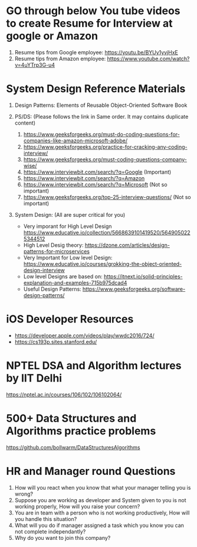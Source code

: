 # GO through below You tube videos to create Resume for Interview at google or Amazon 

1. Resume tips from Google employee: https://youtu.be/BYUy1yvjHxE
2. Resume tips from Amazon employee: https://www.youtube.com/watch?v=4uYTrp3G-u4


# System Design Reference Materials

1. Design Patterns: Elements of Reusable Object-Oriented Software Book
2. PS/DS: (Please follows the link in Same order. It may contains duplicate content)
    1. https://www.geeksforgeeks.org/must-do-coding-questions-for-companies-like-amazon-microsoft-adobe/
    2. https://www.geeksforgeeks.org/practice-for-cracking-any-coding-interview/
    3. https://www.geeksforgeeks.org/must-coding-questions-company-wise/
    4. https://www.interviewbit.com/search/?q=Google (Important)
    5. https://www.interviewbit.com/search/?q=Amazon
    6. https://www.interviewbit.com/search/?q=Microsoft (Not so important)
    7. https://www.geeksforgeeks.org/top-25-interview-questions/ (Not so important)  

3. System Design: (All are super critical for you)
    * Very imporant for High Level Design https://www.educative.io/collection/5668639101419520/5649050225344512 
    * High Level Desig theory: https://dzone.com/articles/design-patterns-for-microservices 
    * Very Important for Low level Design: https://www.educative.io/courses/grokking-the-object-oriented-design-interview
    * Low level Designs are based on: https://itnext.io/solid-principles-explanation-and-examples-715b975dcad4 
    * Useful Design Patterns: https://www.geeksforgeeks.org/software-design-patterns/ 

# iOS Developer Resources

* https://developer.apple.com/videos/play/wwdc2016/724/
* https://cs193p.sites.stanford.edu/

# NPTEL DSA and Algorithm lectures by IIT Delhi 
https://nptel.ac.in/courses/106/102/106102064/

# 500+ Data Structures and Algorithms practice problems
https://github.com/bollwarm/DataStructuresAlgorithms

# HR and Manager round Questions
1. How will you react when you know that what your manager telling you is wrong?
2. Suppose you are working as developer and System given to you is not working properly, How will you raise your concern?
3. You are in team with a person who is not working productively, How will you handle this situation?
4. What will you do if manager assigned a task which you know you can not complete independantly?
5. Why do you want to join this company?
